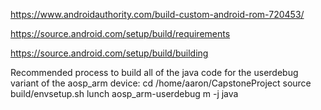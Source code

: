 https://www.androidauthority.com/build-custom-android-rom-720453/

https://source.android.com/setup/build/requirements

https://source.android.com/setup/build/building

Recommended process to build all of the java code for the userdebug variant of the aosp_arm device:
cd /home/aaron/CapstoneProject
source build/envsetup.sh
lunch aosp_arm-userdebug
m -j java
